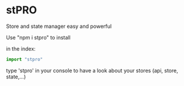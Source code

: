 # stPRO
 Store and state manager easy and powerful
 
 Use "npm i stpro" to install
 
 in the index:
 
 ```js
import "stpro"
```

type 'stpro' in your console to have a look about your stores (api, store, state,...)
